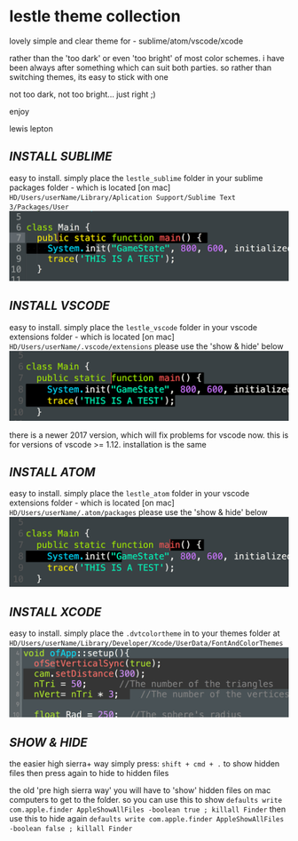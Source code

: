 # lestle theme collection
lovely simple and clear theme for - sublime/atom/vscode/xcode

rather than the 'too dark' or even 'too bright' of most color schemes. i have been always after something which can suit both parties.
so rather than switching themes, its easy to stick with one

not too dark, not too bright... just right ;)

enjoy

lewis lepton

***INSTALL SUBLIME***
---
easy to install. simply place the `lestle_sublime` folder in your sublime packages folder - which is located [on mac]
`HD/Users/userName/Library/Aplication Support/Sublime Text 3/Packages/User`
![image](sublime.png)

***INSTALL VSCODE***
---
easy to install. simply place the `lestle_vscode` folder in your vscode extensions folder - which is located [on mac]
`HD/Users/userName/.vscode/extensions`
please use the 'show & hide' below
![image](vscode.png)

there is a newer 2017 version, which will fix problems for vscode now. this is for versions of vscode >= 1.12. installation is the same

***INSTALL ATOM***
---
easy to install. simply place the `lestle_atom` folder in your vscode extensions folder - which is located [on mac]
`HD/Users/userName/.atom/packages`
please use the 'show & hide' below
![image](atom.png)

***INSTALL XCODE***
---
easy to install. simply place the `.dvtcolortheme` in to your themes folder at
`HD/Users/userName/Library/Developer/Xcode/UserData/FontAndColorThemes`
![image](xcode.png)

***SHOW & HIDE***
---
the easier high sierra+ way
simply press:
```shift + cmd + .```
to show hidden files
then press again to hide to hidden files

the old 'pre high sierra way'
you will have to 'show' hidden files on mac computers to get to the folder. so you can use this to show
```defaults write com.apple.finder AppleShowAllFiles -boolean true ; killall Finder```
then use this to hide again
```defaults write com.apple.finder AppleShowAllFiles -boolean false ; killall Finder```
